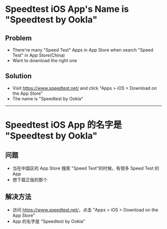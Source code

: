 # Speedtest iOS App's Name is "Speedtest by Ookla"

## Problem
* There're many "Speed Test" Apps in App Store when search "Speed Test" in App Store(China)
* Want to download the right one

## Solution
* Visit <https://www.speedtest.net/> and click "Apps > iOS > Download on the App Store"
* The name is "Speedtest by Ookla"

--------------

# Speedtest iOS App 的名字是 "Speedtest by Ookla"

## 问题
* 当在中国区的 App Store 搜索 "Speed Test"的时候，有很多 Speed Test 的 App
* 想下载正版的那个

## 解决方法
* 访问 <https://www.speedtest.net/>，点击 "Apps > iOS > Download on the App Store"
* App 的名字是 "Speedtest by Ookla"

